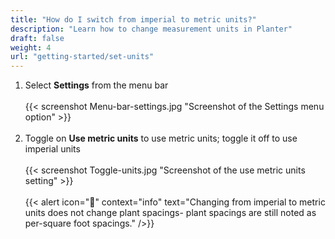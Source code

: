 ```yaml
---
title: "How do I switch from imperial to metric units?"
description: "Learn how to change measurement units in Planter"
draft: false
weight: 4
url: "getting-started/set-units"
---
```


1. Select **Settings** from the menu bar<br /><br />
{{< screenshot Menu-bar-settings.jpg "Screenshot of the Settings menu option" >}}<br /><br />
2. Toggle on **Use metric units** to use metric units; toggle it off to use imperial units<br /><br />
{{< screenshot Toggle-units.jpg "Screenshot of the use metric units setting" >}}<br /><br />
{{< alert icon="🌱" context="info" text="Changing from imperial to metric units does not change plant spacings- plant spacings are still noted as per-square foot spacings." />}}

